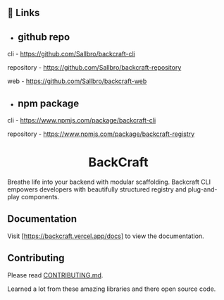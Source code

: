 ## 🔗 Links
- ## github repo
cli - https://github.com/Sallbro/backcraft-cli

repository - https://github.com/Sallbro/backcraft-repository

web - https://github.com/Sallbro/backcraft-web

- ## npm package
cli - https://www.npmjs.com/package/backcraft-cli

repository - https://www.npmjs.com/package/backcraft-registry

<h1 align="center">BackCraft</h1>

Breathe life into your backend with modular scaffolding. Backcraft CLI empowers developers with beautifully structured registry and plug-and-play components.

## Documentation

Visit [https://backcraft.vercel.app/docs] to view the documentation.

## Contributing

Please read [CONTRIBUTING.md](/CONTRIBUTING.md).

Learned a lot from these amazing libraries and there open source code.

